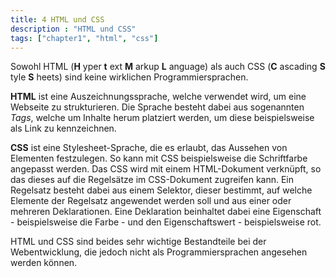 ```yaml
---
title: 4 HTML und CSS
description : "HTML und CSS"
tags: ["chapter1", "html", "css"]
---
```


Sowohl HTML (__H__ yper __t__ ext __M__ arkup __L__ anguage) als auch CSS (__C__ ascading __S__ tyle __S__ heets) sind keine wirklichen Programmiersprachen.

__HTML__ ist eine Auszeichnungssprache, welche verwendet wird, um eine Webseite zu strukturieren. Die Sprache besteht dabei aus sogenannten _Tags_, welche um Inhalte herum platziert werden, um diese beispielsweise als Link zu kennzeichnen.

__CSS__ ist eine Stylesheet-Sprache, die es erlaubt, das Aussehen von Elementen festzulegen. So kann mit CSS beispielsweise die Schriftfarbe angepasst werden. Das CSS wird mit einem HTML-Dokument verknüpft, so das dieses auf die Regelsätze im CSS-Dokument zugreifen kann. Ein Regelsatz besteht dabei aus einem Selektor, dieser bestimmt, auf welche Elemente der Regelsatz angewendet werden soll und aus einer oder mehreren Deklarationen. Eine Deklaration beinhaltet dabei eine Eigenschaft - beispielsweise die Farbe - und den Eigenschaftswert - beispielsweise rot.

HTML und CSS sind beides sehr wichtige Bestandteile bei der Webentwicklung, die jedoch nicht als Programmiersprachen angesehen werden können.
